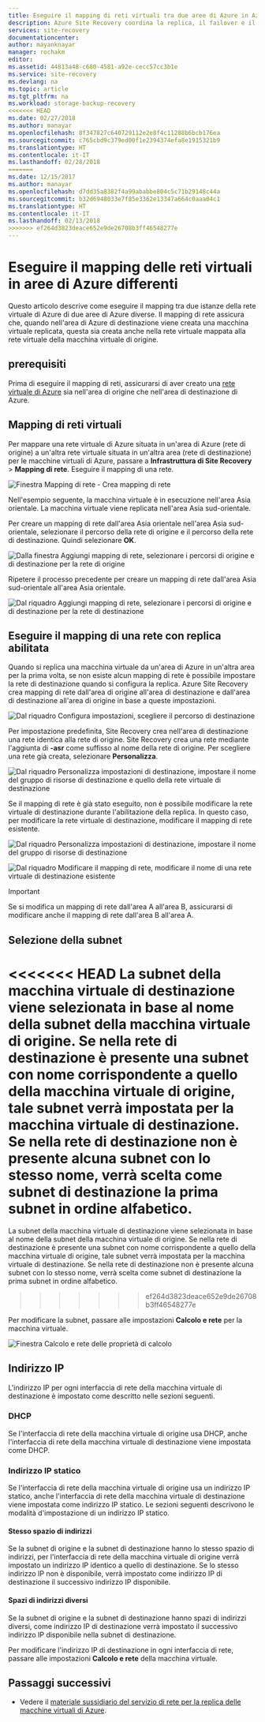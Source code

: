 ```yaml
---
title: Eseguire il mapping di reti virtuali tra due aree di Azure in Azure Site Recovery | Microsoft Docs
description: Azure Site Recovery coordina la replica, il failover e il ripristino di macchine virtuali e server fisici. Informazioni sul failover in Azure o in un centro dati secondario.
services: site-recovery
documentationcenter: 
author: mayanknayar
manager: rochakm
editor: 
ms.assetid: 44813a48-c680-4581-a92e-cecc57cc3b1e
ms.service: site-recovery
ms.devlang: na
ms.topic: article
ms.tgt_pltfrm: na
ms.workload: storage-backup-recovery
<<<<<<< HEAD
ms.date: 02/27/2018
ms.author: manayar
ms.openlocfilehash: 8f347827c640729112e2e8f4c11288b6bcb176ea
ms.sourcegitcommit: c765cbd9c379ed00f1e2394374efa8e1915321b9
ms.translationtype: HT
ms.contentlocale: it-IT
ms.lasthandoff: 02/28/2018
=======
ms.date: 12/15/2017
ms.author: manayar
ms.openlocfilehash: d7dd35a8382f4a99ababbe804c5c71b29148c44a
ms.sourcegitcommit: b32d6948033e7f85e3362e13347a664c0aaa04c1
ms.translationtype: HT
ms.contentlocale: it-IT
ms.lasthandoff: 02/13/2018
>>>>>>> ef264d3823deace652e9de26708b3ff46548277e
---
```

# <a name="map-virtual-networks-in-different-azure-regions"></a>Eseguire il mapping delle reti virtuali in aree di Azure differenti


Questo articolo descrive come eseguire il mapping tra due istanze della rete virtuale di Azure di due aree di Azure diverse. Il mapping di rete assicura che, quando nell'area di Azure di destinazione viene creata una macchina virtuale replicata, questa sia creata anche nella rete virtuale mappata alla rete virtuale della macchina virtuale di origine.  

## <a name="prerequisites"></a>prerequisiti
Prima di eseguire il mapping di reti, assicurarsi di aver creato una [rete virtuale di Azure](../virtual-network/virtual-networks-overview.md) sia nell'area di origine che nell'area di destinazione di Azure.

## <a name="map-virtual-networks"></a>Mapping di reti virtuali

Per mappare una rete virtuale di Azure situata in un'area di Azure (rete di origine) a un'altra rete virtuale situata in un'altra area (rete di destinazione) per le macchine virtuali di Azure, passare a **Infrastruttura di Site Recovery** > **Mapping di rete**. Eseguire il mapping di una rete.

![Finestra Mapping di rete - Crea mapping di rete](./media/site-recovery-network-mapping-azure-to-azure/network-mapping1.png)


Nell'esempio seguente, la macchina virtuale è in esecuzione nell'area Asia orientale. La macchina virtuale viene replicata nell'area Asia sud-orientale.

Per creare un mapping di rete dall'area Asia orientale nell'area Asia sud-orientale, selezionare il percorso della rete di origine e il percorso della rete di destinazione. Quindi selezionare **OK**.

![Dalla finestra Aggiungi mapping di rete, selezionare i percorsi di origine e di destinazione per la rete di origine](./media/site-recovery-network-mapping-azure-to-azure/network-mapping2.png)


Ripetere il processo precedente per creare un mapping di rete dall'area Asia sud-orientale all'area Asia orientale.

![Dal riquadro Aggiungi mapping di rete, selezionare i percorsi di origine e di destinazione per la rete di destinazione](./media/site-recovery-network-mapping-azure-to-azure/network-mapping3.png)


## <a name="map-a-network-when-you-enable-replication"></a>Eseguire il mapping di una rete con replica abilitata

Quando si replica una macchina virtuale da un'area di Azure in un'altra area per la prima volta, se non esiste alcun mapping di rete è possibile impostare la rete di destinazione quando si configura la replica. Azure Site Recovery crea mapping di rete dall'area di origine all'area di destinazione e dall'area di destinazione all'area di origine in base a queste impostazioni.   

![Dal riquadro Configura impostazioni, scegliere il percorso di destinazione](./media/site-recovery-network-mapping-azure-to-azure/network-mapping4.png)

Per impostazione predefinita, Site Recovery crea nell'area di destinazione una rete identica alla rete di origine. Site Recovery crea una rete mediante l'aggiunta di **-asr** come suffisso al nome della rete di origine. Per scegliere una rete già creata, selezionare **Personalizza**.

![Dal riquadro Personalizza impostazioni di destinazione, impostare il nome del gruppo di risorse di destinazione e quello della rete virtuale di destinazione](./media/site-recovery-network-mapping-azure-to-azure/network-mapping5.png)

Se il mapping di rete è già stato eseguito, non è possibile modificare la rete virtuale di destinazione durante l'abilitazione della replica. In questo caso, per modificare la rete virtuale di destinazione, modificare il mapping di rete esistente.  

![Dal riquadro Personalizza impostazioni di destinazione, impostare il nome del gruppo di risorse di destinazione](./media/site-recovery-network-mapping-azure-to-azure/network-mapping6.png)

![Dal riquadro Modificare il mapping di rete, modificare il nome di una rete virtuale di destinazione esistente](./media/site-recovery-network-mapping-azure-to-azure/modify-network-mapping.png)

> [!IMPORTANT]
> Se si modifica un mapping di rete dall'area A all'area B, assicurarsi di modificare anche il mapping di rete dall'area B all'area A.
>
>


## <a name="subnet-selection"></a>Selezione della subnet
<<<<<<< HEAD
La subnet della macchina virtuale di destinazione viene selezionata in base al nome della subnet della macchina virtuale di origine. Se nella rete di destinazione è presente una subnet con nome corrispondente a quello della macchina virtuale di origine, tale subnet verrà impostata per la macchina virtuale di destinazione. Se nella rete di destinazione non è presente alcuna subnet con lo stesso nome, verrà scelta come subnet di destinazione la prima subnet in ordine alfabetico.
=======
La subnet della macchina virtuale di destinazione viene selezionata in base al nome della subnet della macchina virtuale di origine. Se nella rete di destinazione è presente una subnet con nome corrispondente a quello della macchina virtuale di origine, tale subnet verrà impostata per la macchina virtuale di destinazione. Se nella rete di destinazione non è presente alcuna subnet con lo stesso nome, verrà scelta come subnet di destinazione la prima subnet in ordine alfabetico. 
>>>>>>> ef264d3823deace652e9de26708b3ff46548277e

Per modificare la subnet, passare alle impostazioni **Calcolo e rete** per la macchina virtuale.

![Finestra Calcolo e rete delle proprietà di calcolo](./media/site-recovery-network-mapping-azure-to-azure/modify-subnet.png)


## <a name="ip-address"></a>Indirizzo IP

L'indirizzo IP per ogni interfaccia di rete della macchina virtuale di destinazione è impostato come descritto nelle sezioni seguenti.

### <a name="dhcp"></a>DHCP
Se l'interfaccia di rete della macchina virtuale di origine usa DHCP, anche l'interfaccia di rete della macchina virtuale di destinazione viene impostata come DHCP.

### <a name="static-ip-address"></a>Indirizzo IP statico
Se l'interfaccia di rete della macchina virtuale di origine usa un indirizzo IP statico, anche l'interfaccia di rete della macchina virtuale di destinazione viene impostata come indirizzo IP statico. Le sezioni seguenti descrivono le modalità d'impostazione di un indirizzo IP statico.

#### <a name="same-address-space"></a>Stesso spazio di indirizzi

Se la subnet di origine e la subnet di destinazione hanno lo stesso spazio di indirizzi, per l'interfaccia di rete della macchina virtuale di origine verrà impostato un indirizzo IP identico a quello di destinazione. Se lo stesso indirizzo IP non è disponibile, verrà impostato come indirizzo IP di destinazione il successivo indirizzo IP disponibile.

#### <a name="different-address-spaces"></a>Spazi di indirizzi diversi

Se la subnet di origine e la subnet di destinazione hanno spazi di indirizzi diversi, come indirizzo IP di destinazione verrà impostato il successivo indirizzo IP disponibile nella subnet di destinazione.

Per modificare l'indirizzo IP di destinazione in ogni interfaccia di rete, passare alle impostazioni **Calcolo e rete** della macchina virtuale.

## <a name="next-steps"></a>Passaggi successivi

* Vedere il [materiale sussidiario del servizio di rete per la replica delle macchine virtuali di Azure](site-recovery-azure-to-azure-networking-guidance.md).
